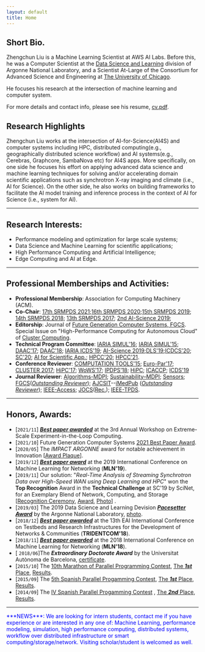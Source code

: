 ```yaml
---
layout: default
title: Home
---
```


## Short Bio.
Zhengchun Liu is a Machine Learning Scientist at AWS AI Labs.
Before this, he was a Computer Scientist at the [Data Science and Learning](http://www.anl.gov/dsl) division of Argonne National Laboratory, and a Scientist At-Large of the Consortium for Advanced Science and Engineering at [The University of Chicago](https://www.uchicago.edu/). 
<!-- Before this, he was a research scientist at the University of Chicago from 2018.03 to 2019.08, and a Postdoc at the Mathematics and Computer Science division of Argonne National Laboratory from 2016.09 to 2018.03.  -->
He focuses his research at the intersection of machine learning and computer system. 

For more details and contact info, please see his resume, <a href="file/Zhengchun_Liu_CV.pdf" target="_blank">cv.pdf</a>.

## Research Highlights
Zhengchun Liu works at the intersection of AI-for-Science(AI4S) and computer systems including HPC, distributed computing(e.g., geographically distributed science workflow) and AI systems(e.g., Cerebras, Graphcore, SambaNova etc) for AI4S apps. More specifically, on one side he focuses his effort on applying advanced data science and machine learning techniques for solving and/or accelerating domain scientific applications such as synchrotron X-ray imaging and climate (i.e., AI for Science). On the other side, he also works on building frameworks to facilitate the AI model training and inference process in the context of AI for Science (i.e., system for AI).

---
## Research Interests:
* Performance modeling and optimization for large scale systems; 
* Data Science and Machine Learning for scientific applications;
* High Performance Computing and Artificial Intelligence;
* Edge Computing and AI at Edge.

---
## Professional Memberships and Activities:
* **Professional Membership**: Association for Computing Machinery (ACM). 
* **Co-Chair**: [17th SRMPDS 2021](https://srmpds.github.io/);[16th SRMPDS 2020](https://srmpds.github.io/);[15th SRMPDS 2019](https://srmpds.github.io/); [14th SRMPDS 2018](https://srmpds.github.io/index-2018.html); [13th SRMPDS 2017](https://sites.google.com/site/srmpds/); [2nd AI-Science 2019](https://ai-science.github.io/);
* **Editorship**: Journal of [Future Generation Computer Systems, FGCS](https://www.journals.elsevier.com/future-generation-computer-systems). Special Issue on "High-Performance Computing for Autonomous Cloud" of [Cluster Computing](https://www.springer.com/journal/10586).
* **Technical Program Committee**: [IARIA SIMUL'16](https://www.iaria.org/conferences2016/ComSIMUL16.html); [IARIA SIMUL'15](https://www.iaria.org/conferences2015/ComSIMUL15.html); [DAAC'17](http://www.depts.ttu.edu/cac/conferences/ucc2017/page-2/daacworkshop.html); [DAAC'18](); [IARIA ICDS'19](https://www.iaria.org/conferences2019/ComICDS19.html); [AI-Science 2019](https://ai-science.github.io/);[DLS'19](https://www.tacc.utexas.edu/workshop/2019/deep-learning);[ICDCS'20](); [SC'20](https://sc20.supercomputing.org); [AI for Scientific App.](https://ai4s.github.io); [HPCC'20](http://cse.stfx.ca/~hpcc/2020); [HPCC'21](http://www.ieee-hpcc.org/2021/).
* **Conference Reviewer**: [COMPUTATION TOOLS'15](https://www.iaria.org/conferences2015/COMPUTATIONTOOLS15.html); [Euro-Par'17](http://europar2017.usc.es/); [CLUSTER 2017](https://cluster17.github.io/); [HiPC'17](http://hipc.org/); [WoWS'17](https://words.sdsc.edu/wows2017); [IPDPS'18](http://www.ipdps.org/ipdps2018/2018_call_for_papers.html); [HiPC](http://hipc.org); [ICACCP](http://www.icaccpa.in/); [ICDS'19](https://www.iaria.org/conferences2019/ICDS19.html)
* **Journal Reviewer**: [Algorithms-MDPI](http://www.mdpi.com/journal/algorithms); [ Sustainability–MDPI](http://www.mdpi.com/journal/sustainability); [Sensors](https://www.mdpi.com/journal/sensors); [FGCS](https://www.journals.elsevier.com/future-generation-computer-systems)([_Outstanding Reviewer_](file/outstanding-reviewer-zliu-fgcs.pdf)); [AJCSIT](http://www.imedpub.com/computer-science-and-information-technology/)--[iMedPub](http://www.imedpub.com) ([_Outstanding Reviewer_](file/AJCSIT-outstanding-reviewer.png)); [IEEE-Access](http://ieeeaccess.ieee.org/); [JOCS](https://www.journals.elsevier.com/journal-of-computational-science)([Rec.](file/reviewer-zliu-jocs.pdf)); [IEEE-TPDS](https://www.computer.org/csdl/journal/td).

---
## Honors, Awards:
* [`2021/11`] [***Best paper awarded***](file/xloop21-bset-paper.png) at the 3rd Annual Workshop on Extreme-Scale Experiment-in-the-Loop Computing.
* [`2021/10`] Future Generation Computer Systems [2021 Best Paper Award](https://www.journals.elsevier.com/future-generation-computer-systems/awards/future-generation-computer-systems-2021-best-paper-award).
* [`2020/05`] The _IMPACT ARGONNE_ award for notable achievement in Innovation [[Award Plaque](file/impact-argonne.pdf)]. 
* [`2019/12`] [***Best paper award***](file/BestPaperAwardMLN2019.jpg) at the 2019 International Conference on Machine Learning for Networking (**MLN'19**).
* [`2019/11`] Our solution: "*Real-Time Analysis of Streaming Synchrotron Data over High-Speed WAN using Deep Learning and HPC*" won the __Top Recognition__ Award in the __Technical Challenge__ at SC'19 by SciNet, for an Exemplary Blend of Network, Computing, and Storage [[Recognition Ceremony](https://www.facebook.com/SCconferences/videos/543275426219325/?t=834), [Award](./img/tc-award.jpg), [Photo](./img/tc-ceremony.png)] . 
* [`2019/03`] The 2019 Data Science and Learning Devision [___Pacesetter Award___](img/pacesetter-award.JPG) by the Argonne National Laboratory, [photo](img/2019-pacesetter-award-photo.jpg). 
* [`2018/12`] [___Best paper awarded___](file/TRIDENTCOM18-best-paper.pdf) at the 13th EAI International Conference on Testbeds and Research Infrastructures for the Development of Networks & Communities (**TRIDENTCOM'18**).
* [`2018/11`] [___Best paper awarded___](file/mln18-bset-paper.pdf) at the 2018 International Conference on Machine Learning for Networking (**MLN'18**). 
* [ `2018/06`]The ___Extraordinary Doctorate Award___ by the Universitat Autònoma de Barcelona, [certificate](file/zliu-extraordinary-doc.pdf).
* [`2015/10`] The [10th Marathon of Parallel Programming Contest](http://lspd.mackenzie.br/marathon/15/), [The ***1st*** Place](file/10th-marathon.pdf), [Results](http://lspd.mackenzie.br/marathon/15/winners.html).
* [`2015/09`] The [5th Spanish Parallel Progamming Contest](http://luna.inf.um.es/2015/), [The ___1st___ Place](file/certificado_2015_UAB.pdf), [Results](http://luna.inf.um.es/2015/results.php?lang=en).
* [`2014/09`] The [IV Spanish Parallel Progamming Contest](http://luna.inf.um.es/2014/) , [The ___2nd___ Place](file/certificado_2014_UAB.pdf), [Results](http://luna.inf.um.es/2014/results.php?lang=en).

---
<span style="color:blue">
***NEWS***: 
We are looking for intern students, contact me if you have experience or are interested in any one of: Machine Learning, performance modeling, simulation, high performance computing, distributed systems, workflow over distributed infrastructure or smart computing/storage/network. Visiting scholar/student is welcomed as well.
</span>
